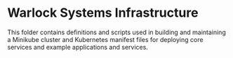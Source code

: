 # Warlock Systems Infrastructure

This folder contains definitions and scripts used in building and maintaining a
Minikube cluster and Kubernetes manifest files for deploying core services and
example applications and services.
